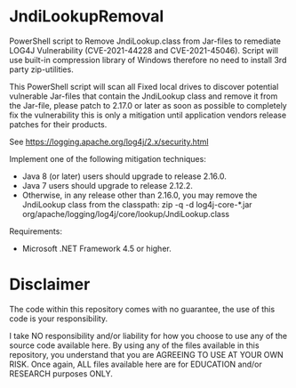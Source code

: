 # JndiLookupRemoval
PowerShell script to Remove JndiLookup.class from Jar-files to remediate LOG4J Vulnerability (CVE-2021-44228 and
CVE-2021-45046). Script will use built-in compression library of Windows therefore no need to install 3rd party zip-utilities.

This PowerShell script will scan all Fixed local drives to discover potential vulnerable Jar-files that contain the JndiLookup class and remove it from the Jar-file, please patch to 2.17.0 or later as soon as possible to completely fix the vulnerability this is only a mitigation until application vendors release patches for their products.

See https://logging.apache.org/log4j/2.x/security.html

Implement one of the following mitigation techniques:

- Java 8 (or later) users should upgrade to release 2.16.0.
- Java 7 users should upgrade to release 2.12.2.
- Otherwise, in any release other than 2.16.0, you may remove the JndiLookup class from the classpath: zip -q -d log4j-core-*.jar org/apache/logging/log4j/core/lookup/JndiLookup.class

Requirements:

- Microsoft .NET Framework 4.5 or higher.

# Disclaimer

The code within this repository comes with no guarantee, the use of this code is your responsibility.

I take NO responsibility and/or liability for how you choose to use any of the source code available here. By using any of the files available in this repository, you understand that you are AGREEING TO USE AT YOUR OWN RISK. Once again, ALL files available here are for EDUCATION and/or RESEARCH purposes ONLY.

